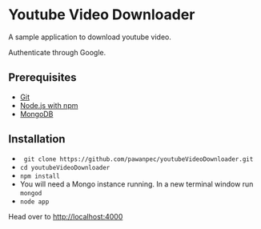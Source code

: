 # Youtube Video Downloader

A sample application to download youtube video.

Authenticate through Google.

## Prerequisites 

* [Git](http://git-scm.com/)
* [Node.js with npm](https://nodejs.org/en/)
* [MongoDB](https://docs.mongodb.org/manual/installation/)

## Installation

* ` git clone https://github.com/pawanpec/youtubeVideoDownloader.git`
* `cd youtubeVideoDownloader`
* `npm install`
* You will need a Mongo instance running. In a new terminal window run `mongod`
* `node app`

Head over to [http://localhost:4000](http://localhost:4000)
